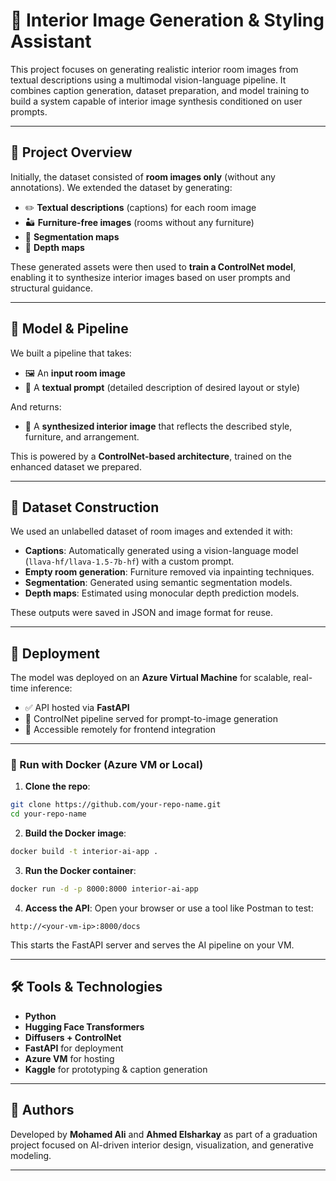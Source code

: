 # 🏫️ Interior Image Generation & Styling Assistant

This project focuses on generating realistic interior room images from textual descriptions using a multimodal vision-language pipeline. It combines caption generation, dataset preparation, and model training to build a system capable of interior image synthesis conditioned on user prompts.

---

## 📌 Project Overview

Initially, the dataset consisted of **room images only** (without any annotations). We extended the dataset by generating:

- ✏️ **Textual descriptions** (captions) for each room image
- 🏜️ **Furniture-free images** (rooms without any furniture)
- 🎯 **Segmentation maps**
- 🌊 **Depth maps**

These generated assets were then used to **train a ControlNet model**, enabling it to synthesize interior images based on user prompts and structural guidance.

---

## 🧠 Model & Pipeline

We built a pipeline that takes:

- 🖼️ An **input room image**
- 📝 A **textual prompt** (detailed description of desired layout or style)

And returns:

- 🏡 A **synthesized interior image** that reflects the described style, furniture, and arrangement.

This is powered by a **ControlNet-based architecture**, trained on the enhanced dataset we prepared.

---

## 🧾 Dataset Construction

We used an unlabelled dataset of room images and extended it with:

- **Captions**: Automatically generated using a vision-language model (`llava-hf/llava-1.5-7b-hf`) with a custom prompt.
- **Empty room generation**: Furniture removed via inpainting techniques.
- **Segmentation**: Generated using semantic segmentation models.
- **Depth maps**: Estimated using monocular depth prediction models.

These outputs were saved in JSON and image format for reuse.

---


## 🚀 Deployment

The model was deployed on an **Azure Virtual Machine** for scalable, real-time inference:

- ✅ API hosted via **FastAPI**
- 🧠 ControlNet pipeline served for prompt-to-image generation
- 🔗 Accessible remotely for frontend integration

---

### 🐳 Run with Docker (Azure VM or Local)

1. **Clone the repo**:
```bash
git clone https://github.com/your-repo-name.git
cd your-repo-name
```

2. **Build the Docker image**:
```bash
docker build -t interior-ai-app .
```

3. **Run the Docker container**:
```bash
docker run -d -p 8000:8000 interior-ai-app
```

4. **Access the API**:
Open your browser or use a tool like Postman to test:
```
http://<your-vm-ip>:8000/docs
```

This starts the FastAPI server and serves the AI pipeline on your VM.

---

## 🛠️ Tools & Technologies

- **Python**
- **Hugging Face Transformers**
- **Diffusers + ControlNet**
- **FastAPI** for deployment
- **Azure VM** for hosting
- **Kaggle** for prototyping & caption generation

---

## 🙋 Authors

Developed by **Mohamed Ali** and **Ahmed Elsharkay** as part of a graduation project focused on AI-driven interior design, visualization, and generative modeling.

---


